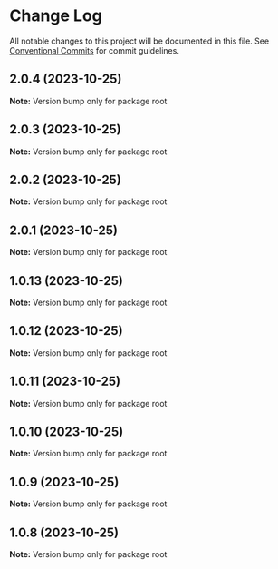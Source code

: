 # Change Log

All notable changes to this project will be documented in this file.
See [Conventional Commits](https://conventionalcommits.org) for commit guidelines.

## 2.0.4 (2023-10-25)

**Note:** Version bump only for package root





## 2.0.3 (2023-10-25)

**Note:** Version bump only for package root





## 2.0.2 (2023-10-25)

**Note:** Version bump only for package root





## 2.0.1 (2023-10-25)

**Note:** Version bump only for package root





## 1.0.13 (2023-10-25)

**Note:** Version bump only for package root





## 1.0.12 (2023-10-25)

**Note:** Version bump only for package root





## 1.0.11 (2023-10-25)

**Note:** Version bump only for package root





## 1.0.10 (2023-10-25)

**Note:** Version bump only for package root





## 1.0.9 (2023-10-25)

**Note:** Version bump only for package root





## 1.0.8 (2023-10-25)

**Note:** Version bump only for package root
